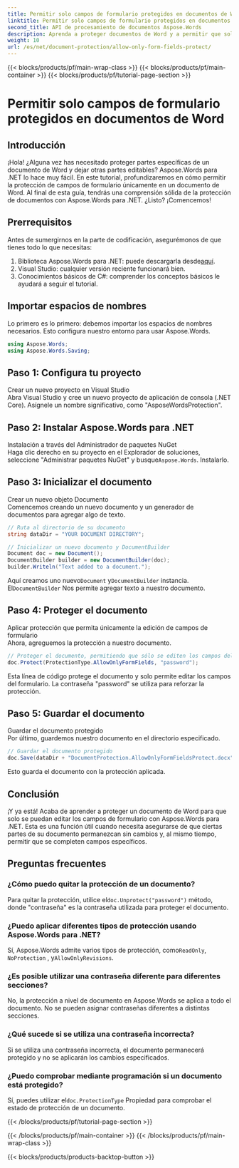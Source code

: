 ```yaml
---
title: Permitir solo campos de formulario protegidos en documentos de Word
linktitle: Permitir solo campos de formulario protegidos en documentos de Word
second_title: API de procesamiento de documentos Aspose.Words
description: Aprenda a proteger documentos de Word y a permitir que solo se editen los campos de formulario con Aspose.Words para .NET. Siga nuestra guía para garantizar que sus documentos estén protegidos y se puedan editar fácilmente.
weight: 10
url: /es/net/document-protection/allow-only-form-fields-protect/
---
```


{{< blocks/products/pf/main-wrap-class >}}
{{< blocks/products/pf/main-container >}}
{{< blocks/products/pf/tutorial-page-section >}}

# Permitir solo campos de formulario protegidos en documentos de Word

## Introducción

¡Hola! ¿Alguna vez has necesitado proteger partes específicas de un documento de Word y dejar otras partes editables? Aspose.Words para .NET lo hace muy fácil. En este tutorial, profundizaremos en cómo permitir la protección de campos de formulario únicamente en un documento de Word. Al final de esta guía, tendrás una comprensión sólida de la protección de documentos con Aspose.Words para .NET. ¿Listo? ¡Comencemos!

## Prerrequisitos

Antes de sumergirnos en la parte de codificación, asegurémonos de que tienes todo lo que necesitas:

1.  Biblioteca Aspose.Words para .NET: puede descargarla desde[aquí](https://releases.aspose.com/words/net/).
2. Visual Studio: cualquier versión reciente funcionará bien.
3. Conocimientos básicos de C#: comprender los conceptos básicos le ayudará a seguir el tutorial.

## Importar espacios de nombres

Lo primero es lo primero: debemos importar los espacios de nombres necesarios. Esto configura nuestro entorno para usar Aspose.Words.

```csharp
using Aspose.Words;
using Aspose.Words.Saving;
```

## Paso 1: Configura tu proyecto

Crear un nuevo proyecto en Visual Studio  
Abra Visual Studio y cree un nuevo proyecto de aplicación de consola (.NET Core). Asígnele un nombre significativo, como "AsposeWordsProtection".

## Paso 2: Instalar Aspose.Words para .NET

Instalación a través del Administrador de paquetes NuGet  
Haga clic derecho en su proyecto en el Explorador de soluciones, seleccione "Administrar paquetes NuGet" y busque`Aspose.Words`. Instalarlo.

## Paso 3: Inicializar el documento

Crear un nuevo objeto Documento  
Comencemos creando un nuevo documento y un generador de documentos para agregar algo de texto.

```csharp
// Ruta al directorio de su documento
string dataDir = "YOUR DOCUMENT DIRECTORY";

// Inicializar un nuevo documento y DocumentBuilder
Document doc = new Document();
DocumentBuilder builder = new DocumentBuilder(doc);
builder.Writeln("Text added to a document.");
```

 Aquí creamos uno nuevo`Document` y`DocumentBuilder` instancia. El`DocumentBuilder` Nos permite agregar texto a nuestro documento.

## Paso 4: Proteger el documento

Aplicar protección que permita únicamente la edición de campos de formulario  
Ahora, agreguemos la protección a nuestro documento.

```csharp
// Proteger el documento, permitiendo que sólo se editen los campos del formulario
doc.Protect(ProtectionType.AllowOnlyFormFields, "password");
```

Esta línea de código protege el documento y solo permite editar los campos del formulario. La contraseña "password" se utiliza para reforzar la protección.

## Paso 5: Guardar el documento

Guardar el documento protegido  
Por último, guardemos nuestro documento en el directorio especificado.

```csharp
// Guardar el documento protegido
doc.Save(dataDir + "DocumentProtection.AllowOnlyFormFieldsProtect.docx");
```

Esto guarda el documento con la protección aplicada.

## Conclusión

¡Y ya está! Acaba de aprender a proteger un documento de Word para que solo se puedan editar los campos de formulario con Aspose.Words para .NET. Esta es una función útil cuando necesita asegurarse de que ciertas partes de su documento permanezcan sin cambios y, al mismo tiempo, permitir que se completen campos específicos.

## Preguntas frecuentes

###	 ¿Cómo puedo quitar la protección de un documento?  
 Para quitar la protección, utilice el`doc.Unprotect("password")` método, donde "contraseña" es la contraseña utilizada para proteger el documento.

###	 ¿Puedo aplicar diferentes tipos de protección usando Aspose.Words para .NET?  
 Sí, Aspose.Words admite varios tipos de protección, como`ReadOnly`, `NoProtection` , y`AllowOnlyRevisions`.

###	 ¿Es posible utilizar una contraseña diferente para diferentes secciones?  
No, la protección a nivel de documento en Aspose.Words se aplica a todo el documento. No se pueden asignar contraseñas diferentes a distintas secciones.

###	 ¿Qué sucede si se utiliza una contraseña incorrecta?  
Si se utiliza una contraseña incorrecta, el documento permanecerá protegido y no se aplicarán los cambios especificados.

###	 ¿Puedo comprobar mediante programación si un documento está protegido?  
 Sí, puedes utilizar el`doc.ProtectionType` Propiedad para comprobar el estado de protección de un documento.

{{< /blocks/products/pf/tutorial-page-section >}}

{{< /blocks/products/pf/main-container >}}
{{< /blocks/products/pf/main-wrap-class >}}

{{< blocks/products/products-backtop-button >}}

